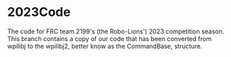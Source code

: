 # 2023Code
The code for FRC team 2199's (the Robo-Lions') 2023 competition season.
This branch contains a copy of our code that has been converted from wpilibj to the wpilibj2, better know as the CommandBase, structure.